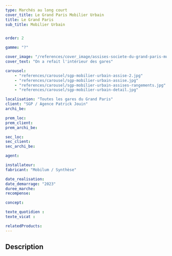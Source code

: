 ```yaml
---
type: Marchés au long court
cover_title: Le Grand Paris Mobilier Urbain
title: Le Grand Paris
sub_title: Mobilier Urbain


order: 2

gamme: "?"

cover_image: "/references/cover_image/assises-societe-du-grand-paris-mu.jpg"
cover_text: "On a refait l'intérieur des gares"

carousel:
    - "references/carousel/sgp-mobilier-urbain-assise-2.jpg"
    - "references/carousel/sgp-mobilier-urbain-assise.jpg"
    - "references/carousel/sgp-mobilier-urbain-assises-rangements.jpg"
    - "references/carousel/sgp-mobilier-urbain-detail.jpg"

localisation: "Toutes les gares du Grand Paris"
client: "SGP / Agence Patrick Jouin"
archi_be:

prem_loc:
prem_client:
prem_archi_be:

sec_loc:
sec_client:
sec_archi_be:

agent:

installateur:
fabricant: "Mobilum / Synthèse"

date_realisation:
date_demarrage: "2023"
duree_marche:
recompense:

concept:

texte_quotidien :
texte_vicat :

relatedProducts:
---
```


## Description
